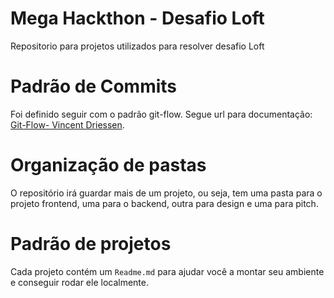 # Mega Hackthon - Desafio Loft
Repositorio para projetos utilizados para resolver desafio Loft

# Padrão de Commits 
Foi definido seguir com o padrão git-flow. Segue url para documentação: [Git-Flow- Vincent Driessen](https://nvie.com/posts/a-successful-git-branching-model/).

# Organização de pastas
O repositório irá guardar mais de um projeto, ou seja, tem uma pasta para o projeto frontend, uma para o backend, outra para design e uma para pitch.

# Padrão de projetos
Cada projeto contém um `Readme.md` para ajudar você a montar seu ambiente e conseguir rodar ele localmente.